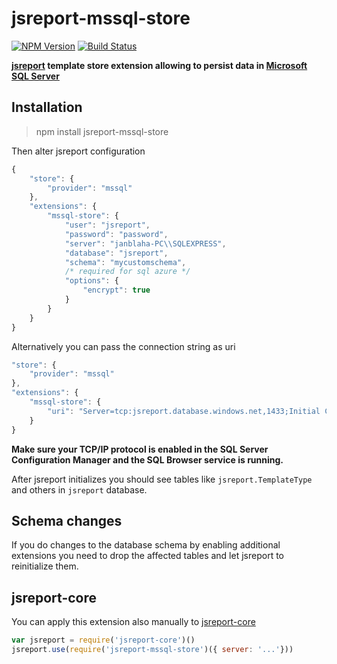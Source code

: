 # jsreport-mssql-store
[![NPM Version](http://img.shields.io/npm/v/jsreport-mssql-store.svg?style=flat-square)](https://npmjs.com/package/jsreport-mssql-store)
[![Build Status](https://travis-ci.org/jsreport/jsreport-mssql-store.png?branch=master)](https://travis-ci.org/jsreport/jsreport-mssql-store)

**[jsreport](https://github.com/jsreport/jsreport) template store extension allowing to persist data in [Microsoft SQL Server](https://www.microsoft.com/en/server-cloud/products/sql-server/)**


## Installation

> npm install jsreport-mssql-store

Then alter jsreport configuration
```js
{
	"store": {
		"provider": "mssql"
	},
	"extensions": {
		"mssql-store": {
			"user": "jsreport",
			"password": "password",
			"server": "janblaha-PC\\SQLEXPRESS",
			"database": "jsreport",
			"schema": "mycustomschema",
			/* required for sql azure */
			"options": {
				"encrypt": true
			}
		}
	}
}
```

Alternatively you can pass the connection string as uri
```js
"store": {
	"provider": "mssql"
},
"extensions": {
	"mssql-store": {
		"uri": "Server=tcp:jsreport.database.windows.net,1433;Initial Catalog=jsreport;Persist Security Info=False;User ID=myuser;Password=password;MultipleActiveResultSets=False;Encrypt=True;"
	}
}
```

**Make sure your TCP/IP protocol is enabled in the SQL Server Configuration Manager and the SQL Browser service is running.**

After jsreport initializes you should see tables like `jsreport.TemplateType` and others in `jsreport` database.

## Schema changes
If you do changes to the database schema by enabling additional extensions you need to drop the affected tables and let jsreport to reinitialize them.

## jsreport-core
You can apply this extension also manually to [jsreport-core](https://github.com/jsreport/jsreport-core)

```js
var jsreport = require('jsreport-core')()
jsreport.use(require('jsreport-mssql-store')({ server: '...'}))
```
